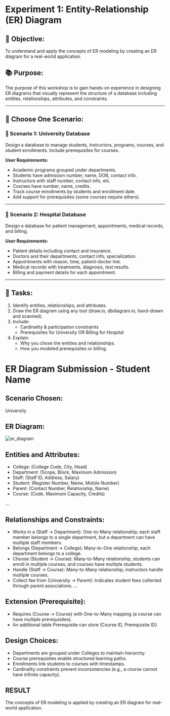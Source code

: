 # Experiment 1: Entity-Relationship (ER) Diagram

## 🎯 Objective:
To understand and apply the concepts of ER modeling by creating an ER diagram for a real-world application.

## 📚 Purpose:
The purpose of this workshop is to gain hands-on experience in designing ER diagrams that visually represent the structure of a database including entities, relationships, attributes, and constraints.

---

## 🧪 Choose One Scenario:

### 🔹 Scenario 1: University Database
Design a database to manage students, instructors, programs, courses, and student enrollments. Include prerequisites for courses.

**User Requirements:**
- Academic programs grouped under departments.
- Students have admission number, name, DOB, contact info.
- Instructors with staff number, contact info, etc.
- Courses have number, name, credits.
- Track course enrollments by students and enrollment date.
- Add support for prerequisites (some courses require others).

---

### 🔹 Scenario 2: Hospital Database
Design a database for patient management, appointments, medical records, and billing.

**User Requirements:**
- Patient details including contact and insurance.
- Doctors and their departments, contact info, specialization.
- Appointments with reason, time, patient-doctor link.
- Medical records with treatments, diagnosis, test results.
- Billing and payment details for each appointment.

---

## 📝 Tasks:
1. Identify entities, relationships, and attributes.
2. Draw the ER diagram using any tool (draw.io, dbdiagram.io, hand-drawn and scanned).
3. Include:
   - Cardinality & participation constraints
   - Prerequisites for University OR Billing for Hospital
4. Explain:
   - Why you chose the entities and relationships.
   - How you modeled prerequisites or billing.

# ER Diagram Submission - Student Name

## Scenario Chosen:
University

## ER Diagram:
![er_diagram](https://github.com/user-attachments/assets/7c47b51d-a7b5-4c5b-8273-ba11ccdf46fe)


## Entities and Attributes:
- College: (College Code, City, Head)
- Department: (Scope, Block, Maximum Admission)
- Staff: (Staff ID, Address, Salary)
- Student: (Register Number, Name, Mobile Number)
- Parent: (Contact Number, Relationship, Name)
- Course: (Code, Maximum Capacity, Credits)

...

## Relationships and Constraints:
- Works in a (Staff → Department): One-to-Many relationship; each staff member belongs to a single department, but a department can have multiple staff members.
- Belongs (Department → College): Many-to-One relationship; each department belongs to a college.
- Choose (Student → Course): Many-to-Many relationship; students can enroll in multiple courses, and courses have multiple students.
- Handle (Staff → Course): Many-to-Many relationship; instructors handle multiple courses.
- Collect fee from (University → Parent): Indicates student fees collected through parent associations.
...

## Extension (Prerequisite):
- Requires (Course → Course) with One-to-Many mapping (a course can have multiple prerequisites).
- An additional table Prerequisite can store (Course ID, Prerequisite ID).

## Design Choices:
- Departments are grouped under Colleges to maintain hierarchy.
- Course prerequisites enable structured learning paths.
- Enrollments link students to courses with timestamps.
- Cardinality constraints prevent inconsistencies (e.g., a course cannot have infinite capacity).

## RESULT
The concepts of ER modeling is applied by creating an ER diagram for real-world application.
